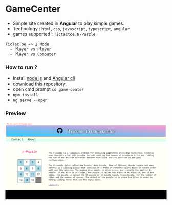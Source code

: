 # GameCenter
- Simple site created in **Angular** to play simple games.
- Technology : `html`, `css`, `javascript`, `typescript`, `angular`
- games supported : `Tictactoe`, `N-Puzzle`
```
TicTacToe => 2 Mode 
  - Player vs Player
  - Player vs Computer
```

### How to run ?
- Install [node js](https://nodejs.org/en/download/) and [Angular cli](https://cli.angular.io/)
- download this repository.
- open cmd prompt `cd game-center`
- `npm install`
- `ng serve --open`

### Preview
![preview gif](screenshot/preview.gif)
